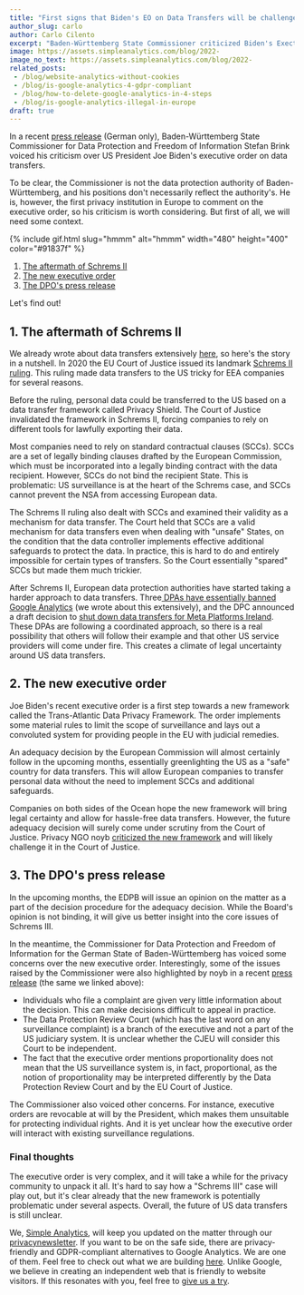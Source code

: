 ```yaml
---
title: "First signs that Biden's EO on Data Transfers will be challenged"
author_slug: carlo
author: Carlo Cilento
excerpt: "Baden-Württemberg State Commissioner criticized Biden's Exectuve Order on Data Tranfers. Thereby implicating that a deal between the EU and US is still far away"
image: https://assets.simpleanalytics.com/blog/2022-
image_no_text: https://assets.simpleanalytics.com/blog/2022-
related_posts:
 - /blog/website-analytics-without-cookies
 - /blog/is-google-analytics-4-gdpr-compliant
 - /blog/how-to-delete-google-analytics-in-4-steps
 - /blog/is-google-analytics-illegal-in-europe
draft: true
---
```


In a recent [press release](https://www.baden-wuerttemberg.datenschutz.de/usa-eu-datentransfer-durchfuehrungsverordnung-us-praesident/) (German only), Baden-Württemberg State Commissioner for Data Protection and Freedom of Information Stefan Brink voiced his criticism over US President Joe Biden's executive order on data transfers.

To be clear, the Commissioner is not the data protection authority of Baden-Württemberg, and his positions don't necessarily reflect the authority's. He is, however, the first privacy institution in Europe to comment on the executive order, so his criticism is worth considering. But first of all, we will need some context.

{% include gif.html slug="hmmm" alt="hmmm" width="480" height="400" color="#91837f" %}

1. [The aftermath of Schrems II](#1-the-aftermath-of-schrems-ii)
2. [The new executive order](#2-the-new-executive-order)
3. [The DPO's press release](#3-the-dpos-press-release)

Let's find out!

## 1. The aftermath of Schrems II

We already wrote about data transfers extensively [here](https://www.simpleanalytics.com/blog/how-to-move-forward-with-data-transfers-between-the-eu-us), so here's the story in a nutshell. In 2020 the EU Court of Justice issued its landmark [Schrems II ruling](https://gdprhub.eu/index.php?title=CJEU_-_C-311/18_-_Schrems_II). This ruling made data transfers to the US tricky for EEA companies for several reasons.

Before the ruling, personal data could be transferred to the US based on a data transfer framework called Privacy Shield. The Court of Justice invalidated the framework in Schrems II, forcing companies to rely on different tools for lawfully exporting their data.

Most companies need to rely on standard contractual clauses (SCCs). SCCs are a set of legally binding clauses drafted by the European Commission, which must be incorporated into a legally binding contract with the data recipient. However, SCCs do not bind the recipient State. This is problematic: US surveillance is at the heart of the Schrems case, and SCCs cannot prevent the NSA from accessing European data.

The Schrems II ruling also dealt with SCCs and examined their validity as a mechanism for data transfer. The Court held that SCCs are a valid mechanism for data transfers even when dealing with "unsafe" States, on the condition that  the data controller implements effective additional safeguards  to protect the data. In practice, this is hard to do and entirely impossible for certain types of transfers. So the Court essentially "spared" SCCs but made them much trickier.

After Schrems II, European data protection authorities have started taking a harder approach to data transfers. Three[ DPAs have essentially banned Google Analytics](https://www.simpleanalytics.com/blog/is-google-analytics-illegal-in-europe) (we wrote about this extensively), and the DPC announced a draft decision to [shut down data transfers for Meta Platforms Ireland](https://iapp.org/news/a/irish-dpc-files-draft-order-to-halt-metas-data-transfers-to-us/). These DPAs are following a coordinated approach, so there is a real possibility that others will follow their example and that other US service providers will come under fire. This creates a climate of legal uncertainty around US data transfers.

## 2. The new executive order

Joe Biden's recent executive order is a first step towards a new framework called the Trans-Atlantic Data Privacy Framework. The order implements some material rules to limit the scope of surveillance and lays out a convoluted system for providing people in the EU with judicial remedies.

An adequacy decision by the European Commission will almost certainly follow in the upcoming months, essentially greenlighting the US as a "safe" country for data transfers. This will allow European companies to transfer personal data without the need to implement SCCs and additional safeguards.

Companies on both sides of the Ocean hope the new framework will bring legal certainty and allow for hassle-free data transfers. However, the future adequacy decision will surely come under scrutiny from the Court of Justice. Privacy NGO noyb [criticized the new framework](https://noyb.eu/en/new-us-executive-order-unlikely-satisfy-eu-law) and will likely challenge it in the Court of Justice.

## 3. The DPO's press release

In the upcoming months, the EDPB will issue an opinion on the matter as a part of the decision procedure for the adequacy decision. While the Board's opinion is not binding, it will give us better insight into the core issues of Schrems III.

In the meantime, the Commissioner for Data Protection and Freedom of Information for the German State of Baden-Württemberg has voiced some concerns over the new executive order. Interestingly, some of the issues raised by the Commissioner were also highlighted by noyb in a recent [press release](https://noyb.eu/en/new-us-executive-order-unlikely-satisfy-eu-law) (the same we linked above):

-   Individuals who file a complaint are given very little information about the decision. This can make decisions difficult to appeal in practice.
-   The Data Protection Review Court (which has the last word on any surveillance complaint) is a branch of the executive and not a part of the US judiciary system. It is unclear whether the CJEU will consider this Court to be independent.
-   The fact that the executive order mentions proportionality does not mean that the US surveillance system is, in fact, proportional, as the notion of proportionality may be interpreted differently by the Data Protection Review Court and by the EU Court of Justice.

The Commissioner also voiced other concerns. For instance, executive orders are revocable at will by the President, which makes them unsuitable for protecting individual rights. And it is yet unclear how the executive order will interact with existing surveillance regulations.

### Final thoughts

The executive order is very complex, and it will take a while for the privacy community to unpack it all. It's hard to say how a "Schrems III" case will play out, but it's clear already that the new framework is potentially problematic under several aspects. Overall, the future of US data transfers is still unclear.

We, [Simple Analytics](https://www.simpleanalytics.com/), will keep you updated on the matter through our [privacynewsletter](https://theprivacynewsletter.com/). If you want to be on the safe side, there are privacy-friendly and GDPR-compliant alternatives to Google Analytics. We are one of them. Feel free to check out what we are building [here](https://simpleanalytics.com/simpleanalytics.com). Unlike Google, we believe in creating an independent web that is friendly to website visitors. If this resonates with you, feel free to [give us a try](https://simpleanalytics.com/welcome).

